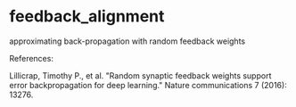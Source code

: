 # feedback_alignment
approximating back-propagation with random feedback weights

References:

Lillicrap, Timothy P., et al. "Random synaptic feedback weights support error backpropagation for deep learning." Nature communications 7 (2016): 13276.
